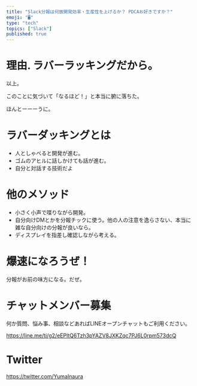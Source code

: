 ```yaml
---
title: "Slack分報は何故開発効率・生産性を上げるか？ PDCAお好きですか？"
emoji: "🖥"
type: "tech"
topics: ["Slack"]
published: true
---
```


# 理由. ラバーラッキングだから。

以上。

このことに気づいて「なるほど！」と本当に腑に落ちた。

ほんとーーーうに。

# ラバーダッキングとは

- 人としゃべると開発が進む。
- ゴムのアヒルに話しかけても話が進む。
- 自分と対話する技術だよ

# 他のメソッド

- 小さく小声で喋りながら開発。
- 自分向けDMとかを分報チックに使う。他の人の注意を逸らさない、本当に雑な自分向けの分報が良いなら。
- ディスプレイを指差し確認しながら考える。

# 爆速になろうぜ！

分報がお前の味方になる。だぜ。








<!-- Update From Qiita API -->

# チャットメンバー募集


何か質問、悩み事、相談などあればLINEオープンチャットもご利用ください。

https://line.me/ti/g2/eEPltQ6Tzh3pYAZV8JXKZqc7PJ6L0rpm573dcQ





# Twitter


https://twitter.com/YumaInaura


<!-- Update From Qiita API -->


